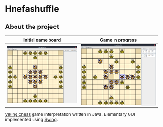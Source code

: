 # Hnefashuffle

## About the project

Initial game board         |  Game in progress
:-------------------------:|:-------------------------:
![](https://github.com/Mortle/hnefashuffle/blob/media/initial_game_board.png)  |  ![](https://github.com/Mortle/hnefashuffle/blob/media/game_in_progress.png)


[Viking chess](https://en.wikipedia.org/wiki/Tafl_games#Hnefatafl) game interpretation written in Java. Elementary GUI implemented using [Swing](https://en.wikipedia.org/wiki/Swing_(Java)).

